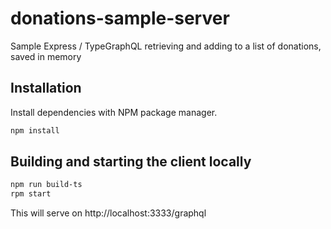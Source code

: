 # donations-sample-server
Sample Express / TypeGraphQL retrieving and adding to a list of donations, saved in memory

## Installation
Install dependencies with NPM package manager.

```bash
npm install
```
## Building and starting the client locally

```bash
npm run build-ts
rpm start

```

This will serve on http://localhost:3333/graphql

